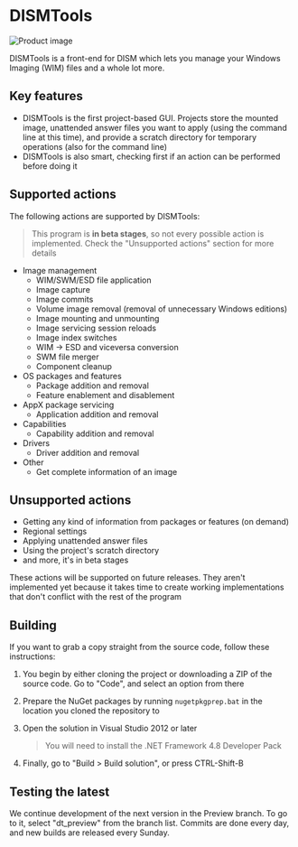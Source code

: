# DISMTools
 
![Product image](https://user-images.githubusercontent.com/101426328/233696501-a27a1e20-f489-4010-8f3c-f060fb808fd2.png)


DISMTools is a front-end for DISM which lets you manage your Windows Imaging (WIM) files and a whole lot more.

## Key features

- DISMTools is the first project-based GUI. Projects store the mounted image, unattended answer files you want to apply (using the command line at this time), and provide a scratch directory for temporary operations (also for the command line)
- DISMTools is also smart, checking first if an action can be performed before doing it

## Supported actions

The following actions are supported by DISMTools:

  > This program is **in beta stages**, so not every possible action is implemented. Check the "Unsupported actions" section for more details

- Image management
  - WIM/SWM/ESD file application
  - Image capture
  - Image commits
  - Volume image removal (removal of unnecessary Windows editions)
  - Image mounting and unmounting
  - Image servicing session reloads
  - Image index switches
  - WIM -> ESD and viceversa conversion
  - SWM file merger
  - Component cleanup
- OS packages and features
  - Package addition and removal
  - Feature enablement and disablement
- AppX package servicing
  - Application addition and removal
- Capabilities
  - Capability addition and removal
- Drivers
  - Driver addition and removal
- Other
  - Get complete information of an image
  
## Unsupported actions

- Getting any kind of information from packages or features (on demand)
- Regional settings
- Applying unattended answer files
- Using the project's scratch directory
- and more, it's in beta stages

These actions will be supported on future releases. They aren't implemented yet because it takes time to create working implementations that don't conflict with the rest of the program

## Building

If you want to grab a copy straight from the source code, follow these instructions:

1. You begin by either cloning the project or downloading a ZIP of the source code. Go to "Code", and select an option from there
2. Prepare the NuGet packages by running `nugetpkgprep.bat` in the location you cloned the repository to
3. Open the solution in Visual Studio 2012 or later

    > You will need to install the .NET Framework 4.8 Developer Pack
    
3. Finally, go to "Build > Build solution", or press CTRL-Shift-B

## Testing the latest

We continue development of the next version in the Preview branch. To go to it, select "dt_preview" from the branch list. Commits are done every day, and new builds are released every Sunday.
